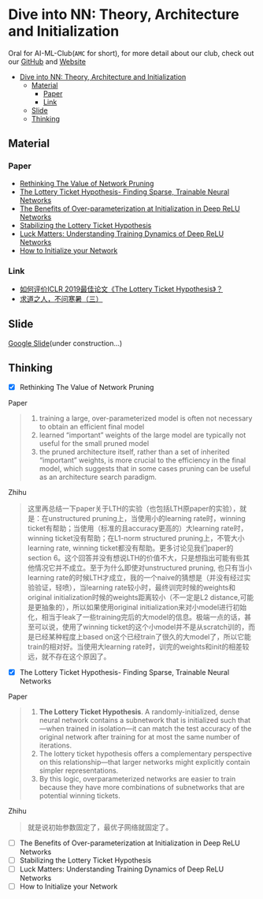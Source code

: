 # Dive into NN: Theory, Architecture and Initialization

Oral for AI-ML-Club(`AMC` for short), for more detail about our club, check out our [GitHub](https://github.com/BUPT/ai-ml.club) and [Website](https://ai-ml.club/)

- [Dive into NN: Theory, Architecture and Initialization](#Dive-into-NN-Theory-Architecture-and-Initialization)
  - [Material](#Material)
    - [Paper](#Paper)
    - [Link](#Link)
  - [Slide](#Slide)
  - [Thinking](#Thinking)

## Material

### Paper

- [Rethinking The Value of Network Pruning](https://arxiv.org/abs/1810.05270)
- [The Lottery Ticket Hypothesis- Finding Sparse, Trainable Neural Networks](https://arxiv.org/abs/1803.03635)
- [The Benefits of Over-parameterization at Initialization in Deep ReLU Networks](https://arxiv.org/abs/1901.03611)
- [Stabilizing the Lottery Ticket Hypothesis](https://arxiv.org/abs/1903.01611)
- [Luck Matters: Understanding Training Dynamics of Deep ReLU Networks](https://arxiv.org/abs/1905.13405)
- [How to Initialize your Network](https://arxiv.org/abs/1906.02341)

### Link

- [如何评价ICLR 2019最佳论文《The Lottery Ticket Hypothesis》？](https://www.zhihu.com/question/323214798)
- [求道之人，不问寒暑（三）](https://zhuanlan.zhihu.com/p/67782029)

## Slide

[Google Slide](https://docs.google.com/presentation/d/1cQqC3SRYlZypvQFtG7pvkBzYK1hMgu8HjwO5qvlX48Q/edit?usp=sharing)(under construction...)

## Thinking

- [x] Rethinking The Value of Network Pruning

Paper

> 1. training a large, over-parameterized model is often not necessary to obtain an efficient final model
> 2. learned “important” weights of the large model are typically not useful for the small pruned model
> 3. the pruned architecture itself, rather than a set of inherited “important” weights, is more crucial to the efficiency in the final model, which suggests that in some cases pruning can be useful as an architecture search paradigm.

Zhihu

> 这里再总结一下paper关于LTH的实验（也包括LTH原paper的实验），就是：在unstructured pruning上，当使用小的learning rate时，winning ticket有帮助；当使用（标准的且accuracy更高的）大learning rate时，winning ticket没有帮助；在L1-norm structured pruning上，不管大小learning rate, winning ticket都没有帮助。更多讨论见我们paper的section 6。这个回答并没有想说LTH的价值不大，只是想指出可能有些其他情况它并不成立。至于为什么即使对unstructured pruning, 也只有当小learning rate的时候LTH才成立，我的一个naive的猜想是（并没有经过实验验证，轻喷），当learning rate较小时，最终训完时候的weights和original initialization时候的weights距离较小（不一定是L2 distance,可能是更抽象的），所以如果使用original initialization来对小model进行初始化，相当于leak了一些training完后的大model的信息。极端一点的话，甚至可以说，使用了winning ticket的这个小model并不是从scratch训的，而是已经某种程度上based on这个已经train了很久的大model了，所以它能train的相对好。当使用大learning rate时，训完的weights和init的相差较远，就不存在这个原因了。

- [x] The Lottery Ticket Hypothesis- Finding Sparse, Trainable Neural Networks

Paper

> 1. **The Lottery Ticket Hypothesis**. A randomly-initialized, dense neural network contains a subnetwork that is initialized such that—when trained in isolation—it can match the test accuracy of the original network after training for at most the same number of iterations.
> 2. The lottery ticket hypothesis offers a complementary perspective on this relationship—that larger networks might explicitly contain simpler representations.
> 3. By this logic, overparameterized networks are easier to train because they have more combinations of subnetworks that are potential winning tickets.

Zhihu

> 就是说初始参数固定了，最优子网络就固定了。


- [ ] The Benefits of Over-parameterization at Initialization in Deep ReLU Networks
- [ ] Stabilizing the Lottery Ticket Hypothesis
- [ ] Luck Matters: Understanding Training Dynamics of Deep ReLU Networks
- [ ] How to Initialize your Network
